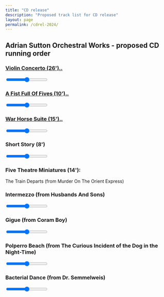 ```yaml
---
title: "CD release"
description: "Proposed track list for CD release"
layout: page
permalink: /cdrel-2024/
---
```


<h2>Adrian Sutton Orchestral Works - proposed CD running order</h2>

<div class="pdMainContent">
    <p>
        <div class="cdReleaseRow">
            <h3><a href="/works/P0038/">Violin Concerto (26')..</a></h3>
            <div class="cdReleaseRowPlayer">
                <div class="pdAudioPlayer">
                    <div class="audioTrackRow">
                        <div class="button">
                            <div class="amplitude-play-pause" amplitude-main-play-pause="true" data-amplitude-song-index="100"></div>
                        </div>
                        <div class="audioProgress">
                            <input type="range" class="amplitude-song-slider" data-amplitude-song-index="100"/>
                        </div>
                    </div>
                </div>
            </div>
        </div>
    </p>
    <p>
        <div class="cdReleaseRow">
            <h3><a href="/works/P0026/">A Fist Full Of Fives (10')..</a></h3>
            <div class="cdReleaseRowPlayer">
                <div class="pdAudioPlayer">
                    <div class="audioTrackRow">
                        <div class="button">
                            <div class="amplitude-play-pause" amplitude-main-play-pause="true" data-amplitude-song-index="102"></div>
                        </div>
                        <div class="audioProgress">
                            <input type="range" class="amplitude-song-slider" data-amplitude-song-index="102"/>
                        </div>
                    </div>
                </div>
            </div>
        </div>
    </p>
    <p>
        <div class="cdReleaseRow">
            <h3><a href="/whos-5299564/">War Horse Suite (15')..</a></h3>
            <div class="cdReleaseRowPlayer">
                <div class="pdAudioPlayer">
                    <div class="audioTrackRow">
                        <div class="button">
                            <div class="amplitude-play-pause" amplitude-main-play-pause="true" data-amplitude-song-index="115"></div>
                        </div>
                        <div class="audioProgress">
                            <input type="range" class="amplitude-song-slider" data-amplitude-song-index="115"/>
                        </div>
                    </div>
                </div>
            </div>
        </div>
    </p>
    <p>
        <div class="cdReleaseRow">
            <h3>Short Story (8')</h3>
            <div class="cdReleaseRowPlayer">
                <div class="pdAudioPlayer">
                    <div class="audioTrackRow">
                        <div class="button">
                            <div class="amplitude-play-pause" amplitude-main-play-pause="true" data-amplitude-song-index="103"></div>
                        </div>
                        <div class="audioProgress">
                            <input type="range" class="amplitude-song-slider" data-amplitude-song-index="103"/>
                        </div>
                    </div>
                </div>
            </div>
        </div>
    </p>
    <p>
        <h3>Five Theatre Miniatures (14'):</h3>
        <p>The Train Departs (from Murder On The Orient Express)</p>
        <p>
            <div class="cdReleaseRow">
                <h3>Intermezzo (from Husbands And Sons)</h3>
                <div class="cdReleaseRowPlayer">
                    <div class="pdAudioPlayer">
                        <div class="audioTrackRow">
                            <div class="button">
                                <div class="amplitude-play-pause" amplitude-main-play-pause="true" data-amplitude-song-index="108"></div>
                            </div>
                            <div class="audioProgress">
                                <input type="range" class="amplitude-song-slider" data-amplitude-song-index="108"/>
                            </div>
                        </div>
                    </div>
                </div>
            </div>
        </p>
        <p>
            <div class="cdReleaseRow">
                <h3>Gigue (from Coram Boy)</h3>
                <div class="cdReleaseRowPlayer">
                    <div class="pdAudioPlayer">
                        <div class="audioTrackRow">
                            <div class="button">
                                <div class="amplitude-play-pause" amplitude-main-play-pause="true" data-amplitude-song-index="108"></div>
                            </div>
                            <div class="audioProgress">
                                <input type="range" class="amplitude-song-slider" data-amplitude-song-index="108"/>
                            </div>
                        </div>
                    </div>
                </div>
            </div>
        </p>
        <p>
            <div class="cdReleaseRow">
                <h3>Polperro Beach (from The Curious Incident of the Dog in the Night-Time)</h3>
                <div class="cdReleaseRowPlayer">
                    <div class="pdAudioPlayer">
                        <div class="audioTrackRow">
                            <div class="button">
                                <div class="amplitude-play-pause" amplitude-main-play-pause="true" data-amplitude-song-index="108"></div>
                            </div>
                            <div class="audioProgress">
                                <input type="range" class="amplitude-song-slider" data-amplitude-song-index="108"/>
                            </div>
                        </div>
                    </div>
                </div>
            </div>
        </p>
        <p>
            <div class="cdReleaseRow">
                <h3>Bacterial Dance (from Dr. Semmelweis)</h3>
                <div class="cdReleaseRowPlayer">
                    <div class="pdAudioPlayer">
                        <div class="audioTrackRow">
                            <div class="button">
                                <div class="amplitude-play-pause" amplitude-main-play-pause="true" data-amplitude-song-index="108"></div>
                            </div>
                            <div class="audioProgress">
                                <input type="range" class="amplitude-song-slider" data-amplitude-song-index="108"/>
                            </div>
                        </div>
                    </div>
                </div>
            </div>
        </p>
    </p>
</div>